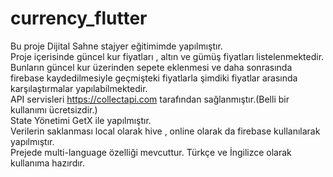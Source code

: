 # currency_flutter

Bu proje Dijital Sahne stajyer eğitimimde yapılmıştır.<br> 
Proje içerisinde güncel kur fiyatları , altın ve gümüş fiyatları listelenmektedir. Bunların güncel kur üzerinden sepete eklenmesi ve daha sonrasında firebase kaydedilmesiyle geçmişteki fiyatlarla şimdiki fiyatlar arasında karşılaştırmalar yapılabilmektedir.<br> 
API servisleri https://collectapi.com tarafından sağlanmıştır.(Belli bir kullanımı ücretsizdir.)<br> 
State Yönetimi GetX ile yapılmıştır.<br> 
Verilerin saklanması local olarak hive , online olarak da firebase kullanılarak yapılmıştır.<br> 
Prejede multi-language özelliği mevcuttur. Türkçe ve İngilizce olarak kullanıma hazırdır.
